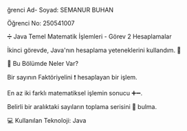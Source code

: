 ğrenci Ad- Soyad: SEMANUR BUHAN

Öğrenci No: 250541007

➗ Java Temel Matematik İşlemleri - Görev 2 Hesaplamalar

İkinci görevde, Java'nın hesaplama yeteneklerini kullandım. 🧠

🎯 Bu Bölümde Neler Var?

Bir sayının Faktöriyelini ❗ hesaplayan bir işlem.

En az iki farklı matematiksel işlemin sonucu ➕➖.

Belirli bir aralıktaki sayıların toplama serisini 🔢 bulma.

💻 Kullanılan Teknoloji: Java
